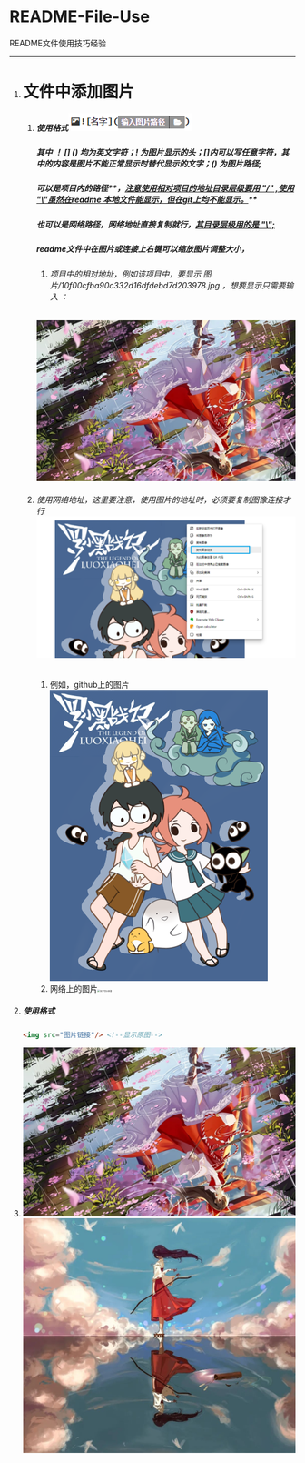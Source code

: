 # README-File-Use
README文件使用技巧经验

---

1. # 文件中添加图片

   1. ##### 使用格式![image-20220413140109232](./图片/image-20220413140109232.png)

      ##### 其中 ！ [] ()  均为英文字符；! 为图片显示的头；[]内可以写任意字符，其中的内容是图片不能正常显示时替代显示的文字；() 为图片路径;

      ##### 可以是项目内的路径**，*<u>注意使用相对项目的地址目录层级要用 "/" ,使用 "\\"虽然在readme 本地文件能显示，但在git上均不能显示。</u>***

      ##### 也可以是网络路径，网络地址直接复制就行，*<u>**其目录层级用的是 "\\";**</u>*

      ##### readme文件中在图片或连接上右键可以缩放图片调整大小，

      1. ###### 项目中的相对地址，例如该项目中，要显示 图片/10f00cfba90c332d16dfdebd7d203978.jpg  ，想要显示只需要输入 ：

      ##### 

      ![](./图片/10f00cfba90c332d16dfdebd7d203978.jpg)

   2. ###### 使用网络地址，这里要注意，使用图片的地址时，必须要复制图像连接才行<img src=".\图片\image-20220413134707195.png" alt="image-20220413134707195" style="zoom: 67%;" />

      1. 例如，github上的图片<img src="https://raw.githubusercontent.com/ChenLight-s/ChenLight-s.github.io/master/图片/罗小黑战记.png" alt="名字" style="zoom: 50%;" />
      2. 网络上的图片<img src="http://tva3.sinaimg.cn/large/ae07c035gy1gqk6zlt4r8j20n00n0whe.jpg" alt="名字可以任意" style="zoom:25%;" />

2. ##### 使用格式

   ```html
   <img src="图片链接"/> <!--显示原图-->
   ```

3. <img src=".\图片\10f00cfba90c332d16dfdebd7d203978.jpg" alt="名字" style="zoom:50%;" />

   <img src="https://github.com/ChenLight-s/README-File-Use/blob/main/%E5%9B%BE%E7%89%87/fe74d29ace14cab14527450848dd3ed1.jpg?raw=true"/>
